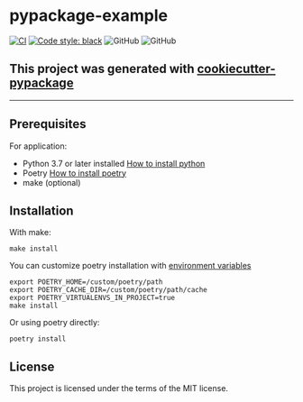 # pypackage-example
[![CI](https://github.com/rszamszur/cookiecutter-pypackage/actions/workflows/main.yml/badge.svg?branch=master)](https://github.com/rszamszur/cookiecutter-pypackage/actions/workflows/main.yml)
[![Code style: black](https://img.shields.io/badge/code%20style-black-000000.svg)](https://github.com/psf/black)
![GitHub](https://img.shields.io/badge/python-3.7%20%7C%203.8%20%7C%203.9%20%7C%203.10-blue)
![GitHub](https://img.shields.io/badge/license-MIT-blue)

## This project was generated with [cookiecutter-pypackage](https://github.com/rszamszur/cookiecutter-pypackage)

---

## Prerequisites

For application:
* Python 3.7 or later installed [How to install python](https://docs.python-guide.org/starting/installation/)
* Poetry [How to install poetry](https://python-poetry.org/docs/#installation)
* make (optional)

## Installation

With make:
```shell
make install
```

You can customize poetry installation with [environment variables](https://python-poetry.org/docs/configuration/#using-environment-variables) 
```shell
export POETRY_HOME=/custom/poetry/path
export POETRY_CACHE_DIR=/custom/poetry/path/cache
export POETRY_VIRTUALENVS_IN_PROJECT=true
make install
```

Or using poetry directly:
```shell
poetry install
```

## License

This project is licensed under the terms of the MIT license.
